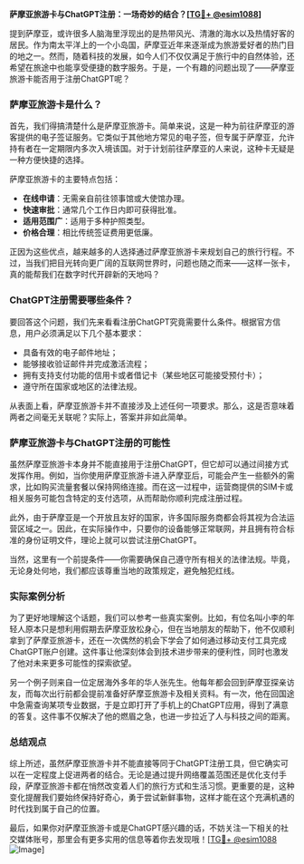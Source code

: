 **萨摩亚旅游卡与ChatGPT注册：一场奇妙的结合？[[TG💪+ @esim1088](https://t.me/s/esim1088)]**

提到萨摩亚，或许很多人脑海里浮现出的是热带风光、清澈的海水以及热情好客的居民。作为南太平洋上的一个小岛国，萨摩亚近年来逐渐成为旅游爱好者的热门目的地之一。然而，随着科技的发展，如今人们不仅仅满足于旅行中的自然体验，还希望在旅途中也能享受便捷的数字服务。于是，一个有趣的问题出现了——萨摩亚旅游卡能否用于注册ChatGPT呢？

### 萨摩亚旅游卡是什么？

首先，我们得搞清楚什么是萨摩亚旅游卡。简单来说，这是一种为前往萨摩亚的游客提供的电子签证服务。它类似于其他地方常见的电子签，但专属于萨摩亚，允许持有者在一定期限内多次入境该国。对于计划前往萨摩亚的人来说，这种卡无疑是一种方便快捷的选择。

萨摩亚旅游卡的主要特点包括：
- **在线申请**：无需亲自前往领事馆或大使馆办理。
- **快速审批**：通常几个工作日内即可获得批准。
- **适用范围广**：适用于多种护照类型。
- **价格合理**：相比传统签证费用更低廉。

正因为这些优点，越来越多的人选择通过萨摩亚旅游卡来规划自己的旅行行程。不过，当我们把目光转向更广阔的互联网世界时，问题也随之而来——这样一张卡，真的能帮我们在数字时代开辟新的天地吗？

### ChatGPT注册需要哪些条件？

要回答这个问题，我们先来看看注册ChatGPT究竟需要什么条件。根据官方信息，用户必须满足以下几个基本要求：
- 具备有效的电子邮件地址；
- 能够接收验证邮件并完成激活流程；
- 拥有支持支付功能的信用卡或者借记卡（某些地区可能接受预付卡）；
- 遵守所在国家或地区的法律法规。

从表面上看，萨摩亚旅游卡并不直接涉及上述任何一项要求。那么，这是否意味着两者之间毫无关联呢？实际上，答案并非如此简单。

### 萨摩亚旅游卡与ChatGPT注册的可能性

虽然萨摩亚旅游卡本身并不能直接用于注册ChatGPT，但它却可以通过间接方式发挥作用。例如，当你使用萨摩亚旅游卡进入萨摩亚后，可能会产生一些额外的需求，比如购买流量套餐以保持网络连接。而在这一过程中，运营商提供的SIM卡或相关服务可能包含特定的支付选项，从而帮助你顺利完成注册过程。

此外，由于萨摩亚是一个开放且友好的国家，许多国际服务商都会将其视为合法运营区域之一。因此，在实际操作中，只要你的设备能够正常联网，并且拥有符合标准的身份证明文件，理论上就可以尝试注册ChatGPT。

当然，这里有一个前提条件——你需要确保自己遵守所有相关的法律法规。毕竟，无论身处何地，我们都应该尊重当地的政策规定，避免触犯红线。

### 实际案例分析

为了更好地理解这个话题，我们可以参考一些真实案例。比如，有位名叫小李的年轻人原本只是想利用假期去萨摩亚放松身心，但在当地朋友的帮助下，他不仅顺利拿到了萨摩亚旅游卡，还在一次偶然的机会下学会了如何通过移动支付工具完成ChatGPT账户创建。这件事让他深刻体会到技术进步带来的便利性，同时也激发了他对未来更多可能性的探索欲望。

另一个例子则来自一位定居海外多年的华人张先生。他每年都会回到萨摩亚探亲访友，而每次出行前都会提前准备好萨摩亚旅游卡及相关资料。有一次，他在回国途中急需查询某项专业数据，于是立即打开了手机上的ChatGPT应用，得到了满意的答复。这件事不仅解决了他的燃眉之急，也进一步拉近了人与科技之间的距离。

### 总结观点

综上所述，虽然萨摩亚旅游卡并不能直接等同于ChatGPT注册工具，但它确实可以在一定程度上促进两者的结合。无论是通过提升网络覆盖范围还是优化支付手段，萨摩亚旅游卡都在悄然改变着人们的旅行方式和生活习惯。更重要的是，这种变化提醒我们要始终保持好奇心，勇于尝试新鲜事物，这样才能在这个充满机遇的时代找到属于自己的位置。

最后，如果你对萨摩亚旅游卡或是ChatGPT感兴趣的话，不妨关注一下相关的社交媒体账号，那里会有更多实用的信息等着你去发现哦！[[TG💪+ @esim1088](https://t.me/s/esim1088) ![Image](https://i.postimg.cc/4NQfJmqS/Snipaste-2025-05-13-00-14-12.png)]